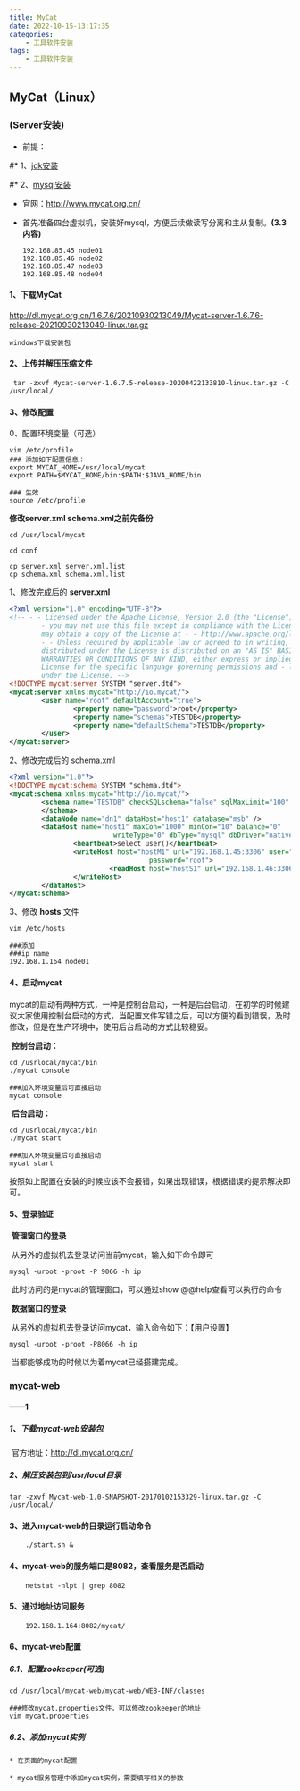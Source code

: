 ```yaml
---
title: MyCat
date: 2022-10-15-13:17:35
categories:
	- 工具软件安装
tags:
	- 工具软件安装
---
```



## MyCat（Linux）

### (Server安装)

* 前提：

#* 1、[jdk安装](#jdk_install)

#* 2、[mysql安装](#mysql_install)

* 官网：http://www.mycat.org.cn/

* 首先准备四台虚拟机，安装好mysql，方便后续做读写分离和主从复制。**(3.3内容)**

    ```shell
    192.168.85.45 node01
    192.168.85.46 node02
    192.168.85.47 node03
    192.168.85.48 node04
    ```

    

#### 1、下载MyCat

http://dl.mycat.org.cn/1.6.7.6/20210930213049/Mycat-server-1.6.7.6-release-20210930213049-linux.tar.gz

```shell
windows下载安装包
```

#### 2、上传并解压压缩文件

```shell
 tar -zxvf Mycat-server-1.6.7.5-release-20200422133810-linux.tar.gz -C /usr/local/ 
```

#### 3、修改配置

0、配置环境变量（可选）

```shell
vim /etc/profile
### 添加如下配置信息：
export MYCAT_HOME=/usr/local/mycat
export PATH=$MYCAT_HOME/bin:$PATH:$JAVA_HOME/bin

### 生效
source /etc/profile

```



**修改server.xml schema.xml之前先备份**

```shell
cd /usr/local/mycat

cd conf

cp server.xml server.xml.list
cp schema.xml schema.xml.list

```

1、修改完成后的  **server.xml**

```xml
<?xml version="1.0" encoding="UTF-8"?>
<!-- - - Licensed under the Apache License, Version 2.0 (the "License"); 
        - you may not use this file except in compliance with the License. - You 
        may obtain a copy of the License at - - http://www.apache.org/licenses/LICENSE-2.0 
        - - Unless required by applicable law or agreed to in writing, software - 
        distributed under the License is distributed on an "AS IS" BASIS, - WITHOUT 
        WARRANTIES OR CONDITIONS OF ANY KIND, either express or implied. - See the 
        License for the specific language governing permissions and - limitations 
        under the License. -->
<!DOCTYPE mycat:server SYSTEM "server.dtd">
<mycat:server xmlns:mycat="http://io.mycat/">
        <user name="root" defaultAccount="true">
                <property name="password">root</property>
                <property name="schemas">TESTDB</property>
                <property name="defaultSchema">TESTDB</property>
        </user>
</mycat:server>

```



2、修改完成后的 schema.xml

```xml
<?xml version="1.0"?>
<!DOCTYPE mycat:schema SYSTEM "schema.dtd">
<mycat:schema xmlns:mycat="http://io.mycat/">
        <schema name="TESTDB" checkSQLschema="false" sqlMaxLimit="100" dataNode="dn1">
        </schema>
        <dataNode name="dn1" dataHost="host1" database="msb" />
        <dataHost name="host1" maxCon="1000" minCon="10" balance="0"
                          writeType="0" dbType="mysql" dbDriver="native" switchType="1"  slaveThreshold="100">
                <heartbeat>select user()</heartbeat>
                <writeHost host="hostM1" url="192.168.1.45:3306" user="root"
                                   password="root">
                         <readHost host="hostS1" url="192.168.1.46:3306" user="root" password="root"></readHost>
                </writeHost>
        </dataHost>
</mycat:schema>

```



3、修改 **hosts**  文件

```shell
vim /etc/hosts

###添加
###ip name
192.168.1.164 node01
```

#### 4、启动mycat

​		mycat的启动有两种方式，一种是控制台启动，一种是后台启动，在初学的时候建议大家使用控制台启动的方式，当配置文件写错之后，可以方便的看到错误，及时修改，但是在生产环境中，使用后台启动的方式比较稳妥。

​		**控制台启动：**

```shell
cd /usrlocal/mycat/bin
./mycat console

###加入环境变量后可直接启动
mycat console
```

​		**后台启动：**

```shell
cd /usrlocal/mycat/bin
./mycat start

###加入环境变量后可直接启动
mycat start
```

​		按照如上配置在安装的时候应该不会报错，如果出现错误，根据错误的提示解决即可。



#### 5、登录验证

​		**管理窗口的登录**

​		从另外的虚拟机去登录访问当前mycat，输入如下命令即可

```
mysql -uroot -proot -P 9066 -h ip
```

​		此时访问的是mycat的管理窗口，可以通过show @@help查看可以执行的命令

​		**数据窗口的登录**

​		从另外的虚拟机去登录访问mycat，输入命令如下：【用户设置】

```
mysql -uroot -proot -P8066 -h ip
```

​		当都能够成功的时候以为着mycat已经搭建完成。

### mycat-web

#### ——1

##### 1、下载mycat-web安装包

​	官方地址：http://dl.mycat.org.cn/

##### 2、解压安装包到/usr/local目录

```shell
tar -zxvf Mycat-web-1.0-SNAPSHOT-20170102153329-linux.tar.gz -C /usr/local/

```

#### 3、进入mycat-web的目录运行启动命令

```shell
	./start.sh &

```

#### 4、mycat-web的服务端口是8082，查看服务是否启动

```shell
	netstat -nlpt | grep 8082

```

#### 5、通过地址访问服务

```shell
	192.168.1.164:8082/mycat/
```

#### 6、mycat-web配置

##### 6.1、配置zookeeper(可选)

```shell
cd /usr/local/mycat-web/mycat-web/WEB-INF/classes

###修改mycat.properties文件，可以修改zookeeper的地址
vim mycat.properties
```

##### 6.2、添加mycat实例

	* 在页面的mycat配置
	
	* mycat服务管理中添加mycat实例，需要填写相关的参数

